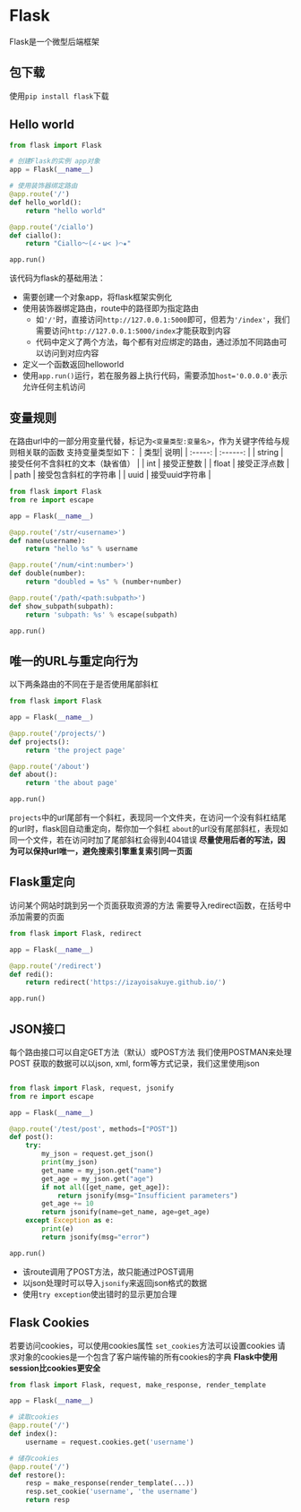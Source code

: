 # Flask
Flask是一个微型后端框架

## 包下载
使用`pip install flask`下载

## Hello world



```python
from flask import Flask

# 创建Flask的实例 app对象
app = Flask(__name__)

# 使用装饰器绑定路由
@app.route('/')
def hello_world():
    return "hello world"

@app.route('/ciallo')
def ciallo():
    return "Ciallo～(∠・ω< )⌒★"

app.run()
```

该代码为flask的基础用法：

- 需要创建一个对象app，将flask框架实例化
- 使用装饰器绑定路由，route中的路径即为指定路由
  - 如`'/'`时，直接访问`http://127.0.0.1:5000`即可，但若为`'/index'`，我们需要访问`http://127.0.0.1:5000/index`才能获取到内容
  - 代码中定义了两个方法，每个都有对应绑定的路由，通过添加不同路由可以访问到对应内容
- 定义一个函数返回helloworld
- 使用`app.run()`运行，若在服务器上执行代码，需要添加`host='0.0.0.0'`表示允许任何主机访问

## 变量规则
在路由url中的一部分用变量代替，标记为`<变量类型:变量名>`，作为关键字传给与规则相关联的函数
支持变量类型如下：
| 类型| 说明|
| :-----: | :------: |
| string | 接受任何不含斜杠的文本（缺省值） |
| int | 接受正整数 | 
| float | 接受正浮点数 |
| path | 接受包含斜杠的字符串 |
| uuid | 接受uuid字符串 |


```python
from flask import Flask
from re import escape

app = Flask(__name__)

@app.route('/str/<username>')
def name(username):
    return "hello %s" % username

@app.route('/num/<int:number>')
def double(number):
    return "doubled = %s" % (number+number)

@app.route('/path/<path:subpath>')
def show_subpath(subpath):
    return 'subpath: %s' % escape(subpath)

app.run()
```

## 唯一的URL与重定向行为
以下两条路由的不同在于是否使用尾部斜杠



```python
from flask import Flask

app = Flask(__name__)

@app.route('/projects/')
def projects():
    return 'the project page'

@app.route('/about')
def about():
    return 'the about page'

app.run()
```

`projects`中的url尾部有一个斜杠，表现同一个文件夹，在访问一个没有斜杠结尾的url时，flask回自动重定向，帮你加一个斜杠
`about`的url没有尾部斜杠，表现如同一个文件，若在访问时加了尾部斜杠会得到404错误
**尽量使用后者的写法，因为可以保持url唯一，避免搜索引擎重复索引同一页面**

## Flask重定向
访问某个网站时跳到另一个页面获取资源的方法
需要导入redirect函数，在括号中添加需要的页面


```python
from flask import Flask, redirect

app = Flask(__name__)

@app.route('/redirect')
def redi():
    return redirect('https://izayoisakuye.github.io/')

app.run()
```

## JSON接口
每个路由接口可以自定GET方法（默认）或POST方法
我们使用POSTMAN来处理POST
获取的数据可以以json, xml, form等方式记录，我们这里使用json


```python

from flask import Flask, request, jsonify
from re import escape

app = Flask(__name__)

@app.route('/test/post', methods=["POST"])
def post():
    try:
        my_json = request.get_json()
        print(my_json)
        get_name = my_json.get("name")
        get_age = my_json.get("age")
        if not all([get_name, get_age]):
            return jsonify(msg="Insufficient parameters")
        get_age += 10
        return jsonify(name=get_name, age=get_age)
    except Exception as e:
        print(e)
        return jsonify(msg="error")

app.run()
```

- 该route调用了POST方法，故只能通过POST调用
- 以json处理时可以导入`jsonify`来返回json格式的数据
- 使用`try exception`使出错时的显示更加合理

## Flask Cookies
若要访问cookies，可以使用cookies属性
`set_cookies`方法可以设置cookies
请求对象的cookies是一个包含了客户端传输的所有cookies的字典
**Flask中使用session比cookies更安全**



```python
from flask import Flask, request, make_response, render_template

app = Flask(__name__)

# 读取cookies
@app.route('/')
def index():
    username = request.cookies.get('username')

# 储存cookies
@app.route('/')
def restore():
    resp = make_response(render_template(...))
    resp.set_cookie('username', 'the username')
    return resp
```
